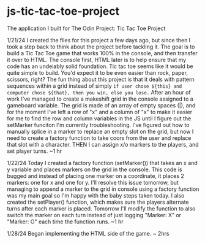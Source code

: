 # js-tic-tac-toe-project
The application I built for The Odin Project: Tic Tac Toe Project

1/21/24
I created the files for this project a few days ago, but since then I took a step back to think about the project before tackling it. 
The goal is to build a Tic Tac Toe game that works 100% in the console, and then transfer it over to HTML. The console first, HTML later is to help ensure that my code has an undeiably solid foundation. 
Tic tac toe seems like it would be quite simple to build. You'd expect it to be even easier than rock, paper, scissors, right?
The fun thing about this project is that it deals with pattern sequences within a grid instead of simply `if user chose ${this} and computer chose ${that}, then you win, else you lose.` 
After an hour of work I've managed to create a makeshift grid in the console assigned to a gameboard variable. The grid is made of an array of empty spaces (|), and for the moment I've left a row of "x" and a column of "x" to make it easier for me to find the row and column variables in the JS until I figure out the setMarker funciton I'm currently troubleshooting. 
I've figured out how to manually splice in a marker to replace an empty slot on the grid, but now I need to create a factory function to take coors from the user and replace that slot with a character. THEN I can assign x/o markers to the players, and set player turns.
~1 hr

1/22/24
Today I created a factory function (setMarker()) that takes an x and y variable and places markers on the grid in the console. This code is bugged and instead of placing one marker on a coordinate, it places 2 markers: one for x and one for y. I'll resolve this issue tomorrow, but managing to append a marker to the grid in console using a factory function was my main goal so I'm happy with the baby steps taken today. 
I also created the setPlayer() function, which makes sure the players alternate turns after each marker is placed. Tomorrow I'll modify the function to also switch the marker on each turn instead of just logging "Marker: X" or "Marker: O" each time the function runs. 
~1 hr

1/28/24
Began implementing the HTML side of the game. ~ 2hrs
